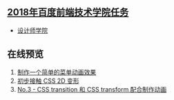 ## [2018年百度前端技术学院任务](http://ife.baidu.com/)

* [设计师学院](https://github.com/woai3c/2018ife-task/tree/master/designer)


## 在线预览
1. [制作一个简单的菜单动画效果](http://htmlpreview.github.com/?https://github.com/woai3c/2018ife-task/blob/master/designer/menu-animation/index.html)
2. [初步接触 CSS 2D 变形](http://htmlpreview.github.com/?https://github.com/woai3c/2018ife-task/blob/master/designer/2Ddeformation/index.html)
3. [No.3 - CSS transition 和 CSS transform 配合制作动画](http://htmlpreview.github.com/?https://github.com/woai3c/2018ife-task/blob/master/designer/cat/index.html)
